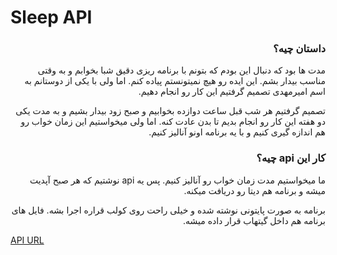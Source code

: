 # Sleep API

<div dir="rtl">

### داستان چیه؟

مدت ها بود که دنبال این بودم که بتونم با برنامه ریزی دقیق شبا بخوابم و به وقتی مناسب بیدار بشم. این ایده رو هیچ نمیتونستم پیاده کنم. اما ولی با یکی از دوستانم به اسم امیرمهدی تصمیم گرفتیم این کار رو انجام دهیم.

تصمیم گرفتیم هر شب قبل ساعت دوازده بخوابیم و صبح زود بیدار بشیم و به مدت یکی دو هفته این کار رو انجام بدیم تا بدن عادت کنه. اما ولی میخواستیم این زمان خواب رو هم اندازه گیری کنیم و با یه برنامه اونو آنالیز کنیم.

### کار این api چیه؟

ما میخواستیم مدت زمان خواب رو آنالیز کنیم. پس یه api نوشتیم که هر صبح آپدیت میشه و برنامه هم دیتا رو دریافت میکنه.

برنامه به صورت پایتونی نوشته شده و خیلی راحت روی کولب قراره اجرا بشه. فایل های برنامه هم داخل گیتهاب قرار داده میشه.

</div>

[API URL](https://api.blackiq.ir/sleep/main.json)